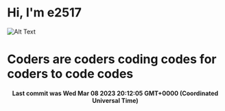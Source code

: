 # Hi, I'm e2517

![Alt Text](https://github.com/E2517/e2517/blob/master/images/background.gif)

# Coders are coders coding codes for coders to code codes

<h4 align="center">Last commit was Wed Mar 08 2023 20:12:05 GMT+0000 (Coordinated Universal Time)</h4>
